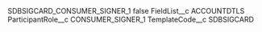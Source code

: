 <?xml version="1.0" encoding="UTF-8"?>
<CustomMetadata xmlns="http://soap.sforce.com/2006/04/metadata" xmlns:xsi="http://www.w3.org/2001/XMLSchema-instance" xmlns:xsd="http://www.w3.org/2001/XMLSchema">
    <label>SDBSIGCARD_CONSUMER_SIGNER_1</label>
    <protected>false</protected>
    <values>
        <field>FieldList__c</field>
        <value xsi:type="xsd:string">ACCOUNTDTLS</value>
    </values>
    <values>
        <field>ParticipantRole__c</field>
        <value xsi:type="xsd:string">CONSUMER_SIGNER_1</value>
    </values>
    <values>
        <field>TemplateCode__c</field>
        <value xsi:type="xsd:string">SDBSIGCARD</value>
    </values>
</CustomMetadata>
